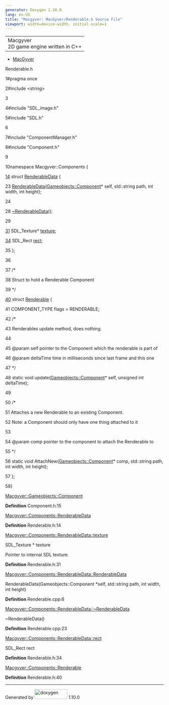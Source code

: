 ```yaml
---
generator: Doxygen 1.10.0
lang: en-US
title: "Macgyver: MacGyver/Renderable.h Source File"
viewport: width=device-width, initial-scale=1
---
```


<div id="top">

<div id="titlearea">

<table data-cellspacing="0" data-cellpadding="0">
<colgroup>
<col style="width: 100%" />
</colgroup>
<tbody>
<tr id="projectrow" class="odd">
<td id="projectalign"><div id="projectname">
Macgyver
</div>
<div id="projectbrief">
2D game engine written in C++
</div></td>
</tr>
</tbody>
</table>

</div>

<div id="main-nav">

</div>

<div id="nav-path" class="navpath">

- <a href="dir_e610925873bfe0bf19b07ca2b4f6d40b.html"
  class="el">MacGyver</a>

</div>

</div>

<div class="header">

<div class="headertitle">

<div class="title">

Renderable.h

</div>

</div>

</div>

<div class="contents">

<div class="fragment">

<div class="line">

<span id="l00001"></span><span class="lineno">
1</span><span class="preprocessor">\#pragma once</span>

</div>

<div class="line">

<span id="l00002"></span><span class="lineno">
2</span><span class="preprocessor">\#include \<string\></span>

</div>

<div class="line">

<span id="l00003"></span><span class="lineno"> 3</span>

</div>

<div class="line">

<span id="l00004"></span><span class="lineno">
4</span><span class="preprocessor">\#include "SDL_image.h"</span>

</div>

<div class="line">

<span id="l00005"></span><span class="lineno">
5</span><span class="preprocessor">\#include "SDL.h"</span>

</div>

<div class="line">

<span id="l00006"></span><span class="lineno"> 6</span>

</div>

<div class="line">

<span id="l00007"></span><span class="lineno">
7</span><span class="preprocessor">\#include "ComponentManager.h"</span>

</div>

<div class="line">

<span id="l00008"></span><span class="lineno">
8</span><span class="preprocessor">\#include "Component.h"</span>

</div>

<div class="line">

<span id="l00009"></span><span class="lineno"> 9</span>

</div>

<div class="line">

<span id="l00010"></span><span class="lineno">
10</span><span class="keyword">namespace </span>Macgyver::Components {

</div>

<div id="foldopen00014" class="foldopen" data-start="{" end="};">

<div class="line">

<span id="l00014"></span><span class="lineno">
<a href="struct_macgyver_1_1_components_1_1_renderable_data.html"
class="line">14</a></span> <span class="keyword">struct
</span><a href="struct_macgyver_1_1_components_1_1_renderable_data.html"
class="code hl_struct">RenderableData</a> {

</div>

<div class="line">

<span id="l00023"></span><span class="lineno"> 23</span> <a
href="struct_macgyver_1_1_components_1_1_renderable_data.html#ab605b4de043fad1fd600feb1d07f2a23"
class="code hl_function">RenderableData</a>(<a href="class_macgyver_1_1_gameobjects_1_1_component.html"
class="code hl_class">Gameobjects::Component</a>\* self, std::string
path, <span class="keywordtype">int</span> width,
<span class="keywordtype">int</span> height);

</div>

<div class="line">

<span id="l00024"></span><span class="lineno"> 24</span>

</div>

<div class="line">

<span id="l00028"></span><span class="lineno"> 28</span> <a
href="struct_macgyver_1_1_components_1_1_renderable_data.html#ab7574cbff921436361e6d5628debc1b8"
class="code hl_function">~RenderableData</a>();

</div>

<div class="line">

<span id="l00029"></span><span class="lineno"> 29</span>

</div>

<div class="line">

<span id="l00031"></span><span class="lineno"> <a
href="struct_macgyver_1_1_components_1_1_renderable_data.html#a335788ed220e36c624dc0a4561f2192e"
class="line">31</a></span> SDL_Texture\* <a
href="struct_macgyver_1_1_components_1_1_renderable_data.html#a335788ed220e36c624dc0a4561f2192e"
class="code hl_variable">texture</a>;

</div>

<div class="line">

<span id="l00034"></span><span class="lineno"> <a
href="struct_macgyver_1_1_components_1_1_renderable_data.html#ac7a0d6e566536c113c4e268da8e53e0e"
class="line">34</a></span> SDL_Rect <a
href="struct_macgyver_1_1_components_1_1_renderable_data.html#ac7a0d6e566536c113c4e268da8e53e0e"
class="code hl_variable">rect</a>;

</div>

<div class="line">

<span id="l00035"></span><span class="lineno"> 35</span> };

</div>

</div>

<div class="line">

<span id="l00036"></span><span class="lineno"> 36</span>

</div>

<div class="line">

<span id="l00037"></span><span class="lineno"> 37</span>
<span class="comment">/\*</span>

</div>

<div class="line">

<span id="l00038"></span><span class="lineno">
38</span><span class="comment"> Struct to hold a Renderable
Component</span>

</div>

<div class="line">

<span id="l00039"></span><span class="lineno">
39</span><span class="comment"> \*/</span>

</div>

<div id="foldopen00040" class="foldopen" data-start="{" end="};">

<div class="line">

<span id="l00040"></span><span class="lineno">
<a href="struct_macgyver_1_1_components_1_1_renderable.html"
class="line">40</a></span> <span class="keyword">struct
</span><a href="struct_macgyver_1_1_components_1_1_renderable.html"
class="code hl_struct">Renderable</a> {

</div>

<div class="line">

<span id="l00041"></span><span class="lineno"> 41</span> COMPONENT_TYPE
flags = RENDERABLE;

</div>

<div class="line">

<span id="l00042"></span><span class="lineno"> 42</span>
<span class="comment">/\*</span>

</div>

<div class="line">

<span id="l00043"></span><span class="lineno">
43</span><span class="comment"> Renderables update method, does
nothing.</span>

</div>

<div class="line">

<span id="l00044"></span><span class="lineno">
44</span><span class="comment"></span>

</div>

<div class="line">

<span id="l00045"></span><span class="lineno">
45</span><span class="comment"> @param self pointer to the Component
which the renderable is part of</span>

</div>

<div class="line">

<span id="l00046"></span><span class="lineno">
46</span><span class="comment"> @param deltaTime time in milliseconds
since last frame and this one</span>

</div>

<div class="line">

<span id="l00047"></span><span class="lineno">
47</span><span class="comment"> \*/</span>

</div>

<div class="line">

<span id="l00048"></span><span class="lineno"> 48</span>
<span class="keyword">static</span>
<span class="keywordtype">void</span>
update(<a href="class_macgyver_1_1_gameobjects_1_1_component.html"
class="code hl_class">Gameobjects::Component</a>\* self,
<span class="keywordtype">unsigned</span>
<span class="keywordtype">int</span> deltaTime);

</div>

<div class="line">

<span id="l00049"></span><span class="lineno"> 49</span>

</div>

<div class="line">

<span id="l00050"></span><span class="lineno"> 50</span>
<span class="comment">/\*</span>

</div>

<div class="line">

<span id="l00051"></span><span class="lineno">
51</span><span class="comment"> Attaches a new Renderable to an existing
Component.</span>

</div>

<div class="line">

<span id="l00052"></span><span class="lineno">
52</span><span class="comment"> Note: a Component should only have one
thing attached to it</span>

</div>

<div class="line">

<span id="l00053"></span><span class="lineno">
53</span><span class="comment"></span>

</div>

<div class="line">

<span id="l00054"></span><span class="lineno">
54</span><span class="comment"> @param comp pointer to the component to
attach the Renderable to</span>

</div>

<div class="line">

<span id="l00055"></span><span class="lineno">
55</span><span class="comment"> \*/</span>

</div>

<div class="line">

<span id="l00056"></span><span class="lineno"> 56</span>
<span class="keyword">static</span>
<span class="keywordtype">void</span>
AttachNew(<a href="class_macgyver_1_1_gameobjects_1_1_component.html"
class="code hl_class">Gameobjects::Component</a>\* comp, std::string
path, <span class="keywordtype">int</span> width,
<span class="keywordtype">int</span> height);

</div>

<div class="line">

<span id="l00057"></span><span class="lineno"> 57</span> };

</div>

</div>

<div class="line">

<span id="l00058"></span><span class="lineno"> 58</span>}

</div>

<div id="aclass_macgyver_1_1_gameobjects_1_1_component_html"
class="ttc">

<div class="ttname">

[Macgyver::Gameobjects::Component](class_macgyver_1_1_gameobjects_1_1_component.html)

</div>

<div class="ttdef">

**Definition** Component.h:15

</div>

</div>

<div id="astruct_macgyver_1_1_components_1_1_renderable_data_html"
class="ttc">

<div class="ttname">

[Macgyver::Components::RenderableData](struct_macgyver_1_1_components_1_1_renderable_data.html)

</div>

<div class="ttdef">

**Definition** Renderable.h:14

</div>

</div>

<div id="astruct_macgyver_1_1_components_1_1_renderable_data_html_a335788ed220e36c624dc0a4561f2192e"
class="ttc">

<div class="ttname">

[Macgyver::Components::RenderableData::texture](struct_macgyver_1_1_components_1_1_renderable_data.html#a335788ed220e36c624dc0a4561f2192e)

</div>

<div class="ttdeci">

SDL_Texture \* texture

</div>

<div class="ttdoc">

Pointer to internal SDL texture.

</div>

<div class="ttdef">

**Definition** Renderable.h:31

</div>

</div>

<div id="astruct_macgyver_1_1_components_1_1_renderable_data_html_ab605b4de043fad1fd600feb1d07f2a23"
class="ttc">

<div class="ttname">

[Macgyver::Components::RenderableData::RenderableData](struct_macgyver_1_1_components_1_1_renderable_data.html#ab605b4de043fad1fd600feb1d07f2a23)

</div>

<div class="ttdeci">

RenderableData(Gameobjects::Component \*self, std::string path, int
width, int height)

</div>

<div class="ttdef">

**Definition** Renderable.cpp:6

</div>

</div>

<div id="astruct_macgyver_1_1_components_1_1_renderable_data_html_ab7574cbff921436361e6d5628debc1b8"
class="ttc">

<div class="ttname">

[Macgyver::Components::RenderableData::~RenderableData](struct_macgyver_1_1_components_1_1_renderable_data.html#ab7574cbff921436361e6d5628debc1b8)

</div>

<div class="ttdeci">

~RenderableData()

</div>

<div class="ttdef">

**Definition** Renderable.cpp:23

</div>

</div>

<div id="astruct_macgyver_1_1_components_1_1_renderable_data_html_ac7a0d6e566536c113c4e268da8e53e0e"
class="ttc">

<div class="ttname">

[Macgyver::Components::RenderableData::rect](struct_macgyver_1_1_components_1_1_renderable_data.html#ac7a0d6e566536c113c4e268da8e53e0e)

</div>

<div class="ttdeci">

SDL_Rect rect

</div>

<div class="ttdef">

**Definition** Renderable.h:34

</div>

</div>

<div id="astruct_macgyver_1_1_components_1_1_renderable_html"
class="ttc">

<div class="ttname">

[Macgyver::Components::Renderable](struct_macgyver_1_1_components_1_1_renderable.html)

</div>

<div class="ttdef">

**Definition** Renderable.h:40

</div>

</div>

</div>

</div>

------------------------------------------------------------------------

<span class="small">Generated
by [<img src="doxygen.svg" class="footer" width="104" height="31"
alt="doxygen" />](https://www.doxygen.org/index.html) 1.10.0</span>
